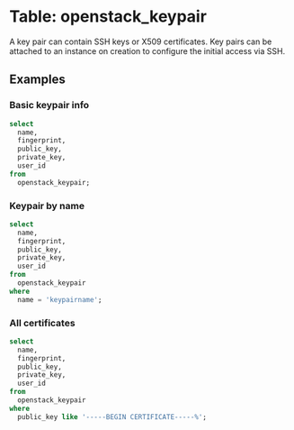# Table: openstack_keypair

A key pair can contain SSH keys or X509 certificates. Key pairs can be attached to an instance on creation to configure the initial access via SSH.

## Examples

### Basic keypair info

```sql
select
  name,
  fingerprint,
  public_key,
  private_key,
  user_id
from
  openstack_keypair;
```

### Keypair by name

```sql
select
  name,
  fingerprint,
  public_key,
  private_key,
  user_id
from
  openstack_keypair
where
  name = 'keypairname';
```

### All certificates

```sql
select
  name,
  fingerprint,
  public_key,
  private_key,
  user_id
from
  openstack_keypair
where
  public_key like '-----BEGIN CERTIFICATE-----%';
```